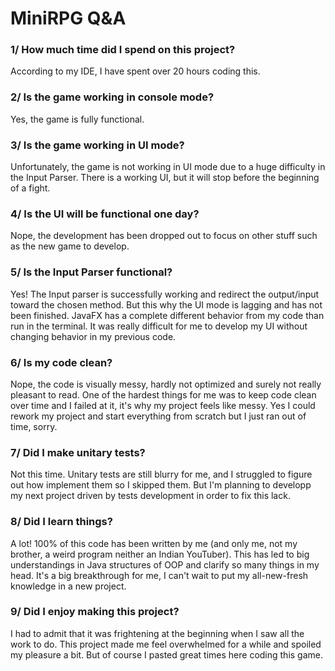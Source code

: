 # MiniRPG Q&A

### 1/ How much time did I spend on this project?
According to my IDE, I have spent over 20 hours coding this.

### 2/ Is the game working in console mode?
Yes, the game is fully functional.

### 3/ Is the game working in UI mode?
Unfortunately, the game is not working in UI mode due to a huge difficulty in the Input Parser.
There is a working UI, but it will stop before the beginning of a fight.

### 4/ Is the UI will be functional one day?
Nope, the development has been dropped out to focus on other stuff such as the new game to develop.

### 5/ Is the Input Parser functional?
Yes! The Input parser is successfully working and redirect the output/input toward the chosen method. 
But this why the UI mode is lagging and has not been finished. 
JavaFX has a complete different behavior from my code than run in the terminal.
It was really difficult for me to develop my UI without changing behavior in my previous code.  

### 6/ Is my code clean?
Nope, the code is visually messy, hardly not optimized and surely not really pleasant to read. 
One of the hardest things for me was to keep code clean over time and I failed at it, it's why my project feels like messy.
Yes I could rework my project and start everything from scratch but I just ran out of time, sorry.

### 7/ Did I make unitary tests?
Not this time. Unitary tests are still blurry for me, and I struggled to figure out how implement them so I skipped them.
But I'm planning to developp my next project driven by tests development in order to fix this lack.

### 8/ Did I learn things?
A lot! 100% of this code has been written by me (and only me, not my brother, a weird program neither an Indian YouTuber). 
This has led to big understandings in Java structures of OOP and clarify so many things in my head.
It's a big breakthrough for me, I can't wait to put my all-new-fresh knowledge in a new project.

### 9/ Did I enjoy making this project?
I had to admit that it was frightening at the beginning when I saw all the work to do.
This project made me feel overwhelmed for a while and spoiled my pleasure a bit.
But of course I pasted great times here coding this game.
